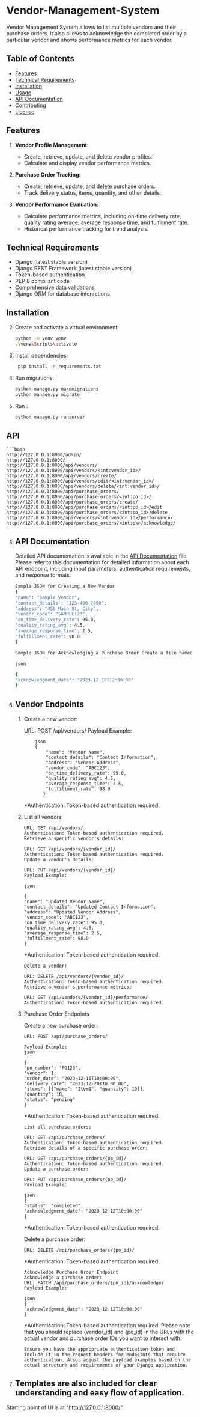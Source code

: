 # Vendor-Management-System
Vendor Management System allows to list multiple vendors and their purchase orders. It also allows to acknowledge the completed order by a particular vendor and shows performance metrics for each vendor.

## Table of Contents

- [Features](#features)
- [Technical Requirements](#technical-requirements)
- [Installation](#installation)
- [Usage](#usage)
- [API Documentation](#api-documentation)
- [Contributing](#contributing)
- [License](#license)

## Features

1. **Vendor Profile Management:**
   - Create, retrieve, update, and delete vendor profiles.
   - Calculate and display vendor performance metrics.

2. **Purchase Order Tracking:**
   - Create, retrieve, update, and delete purchase orders.
   - Track delivery status, items, quantity, and other details.

3. **Vendor Performance Evaluation:**
   - Calculate performance metrics, including on-time delivery rate, quality rating average, average response time, and fulfillment rate.
   - Historical performance tracking for trend analysis.

## Technical Requirements

- Django (latest stable version)
- Django REST Framework (latest stable version)
- Token-based authentication
- PEP 8 compliant code
- Comprehensive data validations
- Django ORM for database interactions

## Installation

2. Create and activate a virtual environment:
    ```bash
    python -m venv venv
    .\venv\Scripts\activate

   
2. Install dependencies:
   ```bash
    pip install -r requirements.txt

3. Run migrations:
    ```bash 
    python manage.py makemigrations
    python manage.py migrate
4. Run :
    ```bash 
    python manage.py runserver

## API 

    ```bash 
    http://127.0.0.1:8000/admin/
    http://127.0.0.1:8000/
    http://127.0.0.1:8000/api/vendors/ 
    http://127.0.0.1:8000/api/vendors/<int:vendor_id>/ 
    http://127.0.0.1:8000/api/vendors/create/
    http://127.0.0.1:8000/api/vendors/edit/<int:vendor_id>/
    http://127.0.0.1:8000/api/vendors/delete/<int:vendor_id>/
    http://127.0.0.1:8000/api/purchase_orders/
    http://127.0.0.1:8000/api/purchase_orders/<int:po_id>/
    http://127.0.0.1:8000/api/purchase_orders/create/
    http://127.0.0.1:8000/api/purchase_orders/<int:po_id>/edit
    http://127.0.0.1:8000/api/purchase_orders/<int:po_id>/delete
    http://127.0.0.1:8000/api/vendors/<int:vendor_id>/performance/ 
    http://127.0.0.1:8000/api/purchase_orders/<int:pk>/acknowledge/ 


5.  ## API Documentation
    Detailed API documentation is available in the [API Documentation](api_documentation.md) file. Please refer to this documentation for detailed information about each API endpoint, including input parameters, authentication requirements, and response formats.



  

    ```bash
    Sample JSON for Creating a New Vendor
    {
    "name": "Sample Vendor",
    "contact_details": "123-456-7890",
    "address": "456 Main St, City",
    "vendor_code": "SAMPLE123",
    "on_time_delivery_rate": 95.0,
    "quality_rating_avg": 4.5,
    "average_response_time": 2.5,
    "fulfillment_rate": 98.0
    }

    Sample JSON for Acknowledging a Purchase Order Create a file named acknowledge_purchase_order.json with the following content:

    json  

    {
    "acknowledgment_date": "2023-12-10T12:00:00"
    }

5.  ## Vendor Endpoints
    
    1.  Create a new vendor:
    
        URL: POST /api/vendors/
            Payload Example:
            
                json
                {
                    "name": "Vendor Name",
                    "contact_details": "Contact Information",
                    "address": "Vendor Address",
                    "vendor_code": "ABC123",
                    "on_time_delivery_rate": 95.0,
                    "quality_rating_avg": 4.5,
                    "average_response_time": 2.5,
                    "fulfillment_rate": 98.0
                   }
           *Authentication: Token-based authentication required.
    
    2.  List all vendors:

            URL: GET /api/vendors/
            Authentication: Token-based authentication required.
            Retrieve a specific vendor's details:

            URL: GET /api/vendors/{vendor_id}/
            Authentication: Token-based authentication required.
            Update a vendor's details:

            URL: PUT /api/vendors/{vendor_id}/
            Payload Example:

            json
             
            {
            "name": "Updated Vendor Name",
            "contact_details": "Updated Contact Information",
            "address": "Updated Vendor Address",
            "vendor_code": "ABC123",
            "on_time_delivery_rate": 95.0,
            "quality_rating_avg": 4.5,
            "average_response_time": 2.5,
            "fulfillment_rate": 98.0
            }

        *Authentication: Token-based authentication required.
            
            Delete a vendor:

            URL: DELETE /api/vendors/{vendor_id}/
            Authentication: Token-based authentication required.
            Retrieve a vendor's performance metrics:

            URL: GET /api/vendors/{vendor_id}/performance/
            Authentication: Token-based authentication required.
    
    3.  Purchase Order Endpoints

        Create a new purchase order:

            URL: POST /api/purchase_orders/
            
            Payload Example:
            json
            
            {
            "po_number": "PO123",
            "vendor": 1,
            "order_date": "2023-12-10T10:00:00",
            "delivery_date": "2023-12-20T10:00:00",
            "items": [{"name": "Item1", "quantity": 10}],
            "quantity": 10,
            "status": "pending"
            }
            
        *Authentication: Token-based authentication required.
            
            List all purchase orders:

            URL: GET /api/purchase_orders/
            Authentication: Token-based authentication required.
            Retrieve details of a specific purchase order:

            URL: GET /api/purchase_orders/{po_id}/
            Authentication: Token-based authentication required.
            Update a purchase order:

            URL: PUT /api/purchase_orders/{po_id}/
            Payload Example:
            
            json
            {
            "status": "completed",
            "acknowledgment_date": "2023-12-12T10:00:00"
            }
        *Authentication: Token-based authentication required.
         
         Delete a purchase order:
            
            URL: DELETE /api/purchase_orders/{po_id}/
        *Authentication: Token-based authentication required.
            
            Acknowledge Purchase Order Endpoint
            Acknowledge a purchase order:
            URL: PATCH /api/purchase_orders/{po_id}/acknowledge/
            Payload Example:
            
            json
            {
            "acknowledgment_date": "2023-12-12T10:00:00"
            }
        *Authentication: Token-based authentication required.
            Please note that you should replace {vendor_id} and {po_id} in the URLs with the actual vendor and purchase order IDs you want to interact with.

            Ensure you have the appropriate authentication token and include it in the request headers for endpoints that require authentication. Also, adjust the payload examples based on the actual structure and requirements of your Django application.


6. ## Templates are also included for clear understanding and easy flow of application.
Starting point of UI is at "http://127.0.0.1:8000/".



